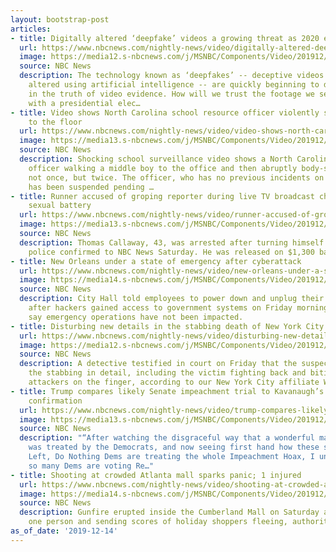 ```yaml
---
layout: bootstrap-post
articles:
- title: Digitally altered ‘deepfake’ videos a growing threat as 2020 election approaches
  url: https://www.nbcnews.com/nightly-news/video/digitally-altered-deepfake-videos-a-growing-threat-as-2020-election-approaches-75100229602
  image: https://media12.s-nbcnews.com/j/MSNBC/Components/Video/201912/nn_jwa_deep_fake_detection_191214_1920x1080.nbcnews-fp-1200-630.jpg
  source: NBC News
  description: The technology known as ‘deepfakes’ -- deceptive videos of real people
    altered using artificial intelligence -- are quickly beginning to damage our trust
    in the truth of video evidence. How will we trust the footage we see, especially
    with a presidential elec…
- title: Video shows North Carolina school resource officer violently slamming child
    to the floor
  url: https://www.nbcnews.com/nightly-news/video/video-shows-north-carolina-school-resource-officer-violently-slamming-child-to-the-floor-75100229538
  image: https://media13.s-nbcnews.com/j/MSNBC/Components/Video/201912/nn_mbr_nc_copy_body_slams_middle_schooler_191214_1920x1080.nbcnews-fp-1200-630.jpg
  source: NBC News
  description: Shocking school surveillance video shows a North Carolina school resource
    officer walking a middle boy to the office and then abruptly body-slamming him
    not once, but twice. The officer, who has no previous incidents on his record,
    has been suspended pending …
- title: Runner accused of groping reporter during live TV broadcast charged with
    sexual battery
  url: https://www.nbcnews.com/nightly-news/video/runner-accused-of-groping-reporter-during-live-tv-broadcast-charged-with-sexual-battery-75097669976
  image: https://media13.s-nbcnews.com/j/MSNBC/Components/Video/201912/nn_sha_reporter_assaulted_on_live_tv_man_arrested_191214_1920x1080.nbcnews-fp-1200-630.jpg
  source: NBC News
  description: Thomas Callaway, 43, was arrested after turning himself in, Savannah
    police confirmed to NBC News Saturday. He was released on $1,300 bail.
- title: New Orleans under a state of emergency after cyberattack
  url: https://www.nbcnews.com/nightly-news/video/new-orleans-under-a-state-of-emergency-after-cyberattack-75099205669
  image: https://media14.s-nbcnews.com/j/MSNBC/Components/Video/201912/nn_pme_nola_shutdown_cyber_attack_191214_1920x1080.nbcnews-fp-1200-630.jpg
  source: NBC News
  description: City Hall told employees to power down and unplug their computers immediately
    after hackers gained access to government systems on Friday morning. Officials
    say emergency operations have not been impacted.
- title: Disturbing new details in the stabbing death of New York City college student
  url: https://www.nbcnews.com/nightly-news/video/disturbing-new-details-in-the-stabbing-death-of-new-york-city-college-student-75099205638
  image: https://media12.s-nbcnews.com/j/MSNBC/Components/Video/201912/nn_kpa_nyc_college_student_deadly_shooting_191214_1576368537076.nbcnews-fp-1200-630.jpg
  source: NBC News
  description: A detective testified in court on Friday that the suspect described
    the stabbing in detail, including the victim fighting back and biting one of her
    attackers on the finger, according to our New York City affiliate WNBC.
- title: Trump compares likely Senate impeachment trial to Kavanaugh’s Supreme Court
    confirmation
  url: https://www.nbcnews.com/nightly-news/video/trump-compares-likely-senate-impeachment-trial-to-kavanaugh-s-supreme-court-confirmation-75097669918
  image: https://media13.s-nbcnews.com/j/MSNBC/Components/Video/201912/nn_hni_trump_nod_191214_1576368444793.nbcnews-fp-1200-630.jpg
  source: NBC News
  description: "“After watching the disgraceful way that a wonderful man, @BrettKavanaugh
    was treated by the Democrats, and now seeing first hand how these same Radical
    Left, Do Nothing Dems are treating the whole Impeachment Hoax, I understand why
    so many Dems are voting Re…"
- title: Shooting at crowded Atlanta mall sparks panic; 1 injured
  url: https://www.nbcnews.com/nightly-news/video/shooting-at-crowded-atlanta-mall-sparks-panic-1-injured-75099717654
  image: https://media14.s-nbcnews.com/j/MSNBC/Components/Video/201912/nn_mch_atlanta_mall_shooting_191214_1576368330481.nbcnews-fp-1200-630.jpg
  source: NBC News
  description: Gunfire erupted inside the Cumberland Mall on Saturday afternoon, wounding
    one person and sending scores of holiday shoppers fleeing, authorities said.
as_of_date: '2019-12-14'
---
```


